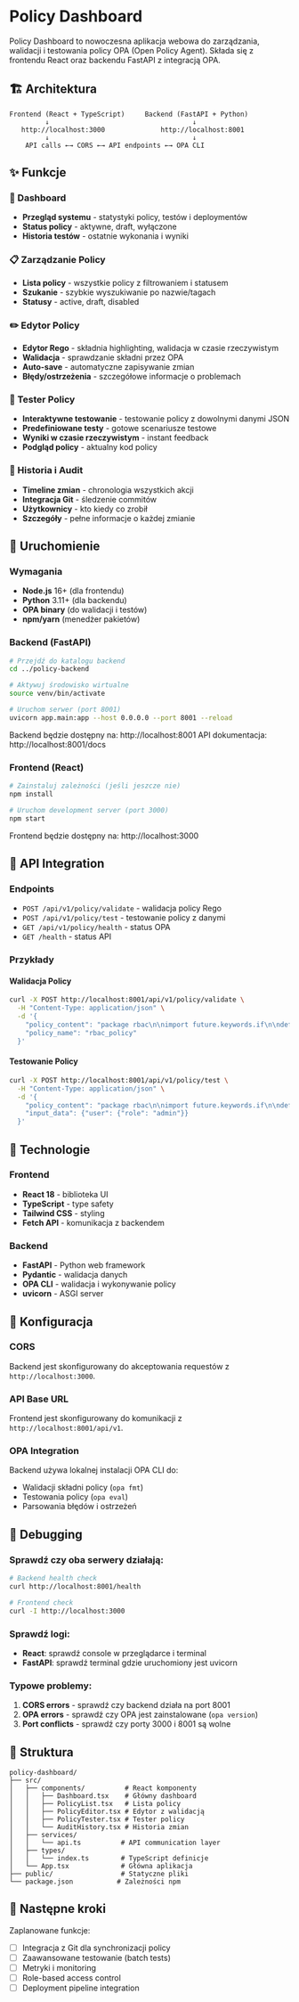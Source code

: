 # Policy Dashboard

Policy Dashboard to nowoczesna aplikacja webowa do zarządzania, walidacji i testowania policy OPA (Open Policy Agent). Składa się z frontendu React oraz backendu FastAPI z integracją OPA.

## 🏗️ Architektura

```
Frontend (React + TypeScript)     Backend (FastAPI + Python)
         ↓                                    ↓
   http://localhost:3000              http://localhost:8001
         ↓                                    ↓
    API calls ←→ CORS ←→ API endpoints ←→ OPA CLI
```

## ✨ Funkcje

### 🎯 Dashboard
- **Przegląd systemu** - statystyki policy, testów i deploymentów
- **Status policy** - aktywne, draft, wyłączone
- **Historia testów** - ostatnie wykonania i wyniki

### 📋 Zarządzanie Policy
- **Lista policy** - wszystkie policy z filtrowaniem i statusem
- **Szukanie** - szybkie wyszukiwanie po nazwie/tagach
- **Statusy** - active, draft, disabled

### ✏️ Edytor Policy
- **Edytor Rego** - składnia highlighting, walidacja w czasie rzeczywistym
- **Walidacja** - sprawdzanie składni przez OPA
- **Auto-save** - automatyczne zapisywanie zmian
- **Błędy/ostrzeżenia** - szczegółowe informacje o problemach

### 🧪 Tester Policy
- **Interaktywne testowanie** - testowanie policy z dowolnymi danymi JSON
- **Predefiniowane testy** - gotowe scenariusze testowe
- **Wyniki w czasie rzeczywistym** - instant feedback
- **Podgląd policy** - aktualny kod policy

### 📜 Historia i Audit
- **Timeline zmian** - chronologia wszystkich akcji
- **Integracja Git** - śledzenie commitów
- **Użytkownicy** - kto kiedy co zrobił
- **Szczegóły** - pełne informacje o każdej zmianie

## 🚀 Uruchomienie

### Wymagania
- **Node.js** 16+ (dla frontendu)
- **Python** 3.11+ (dla backendu)
- **OPA binary** (do walidacji i testów)
- **npm/yarn** (menedżer pakietów)

### Backend (FastAPI)

```bash
# Przejdź do katalogu backend
cd ../policy-backend

# Aktywuj środowisko wirtualne
source venv/bin/activate

# Uruchom serwer (port 8001)
uvicorn app.main:app --host 0.0.0.0 --port 8001 --reload
```

Backend będzie dostępny na: http://localhost:8001
API dokumentacja: http://localhost:8001/docs

### Frontend (React)

```bash
# Zainstaluj zależności (jeśli jeszcze nie)
npm install

# Uruchom development server (port 3000)
npm start
```

Frontend będzie dostępny na: http://localhost:3000

## 🔌 API Integration

### Endpoints
- `POST /api/v1/policy/validate` - walidacja policy Rego
- `POST /api/v1/policy/test` - testowanie policy z danymi
- `GET /api/v1/policy/health` - status OPA
- `GET /health` - status API

### Przykłady

#### Walidacja Policy
```bash
curl -X POST http://localhost:8001/api/v1/policy/validate \
  -H "Content-Type: application/json" \
  -d '{
    "policy_content": "package rbac\n\nimport future.keywords.if\n\ndefault allow := false\n\nallow if {\n    input.user.role == \"admin\"\n}",
    "policy_name": "rbac_policy"
  }'
```

#### Testowanie Policy
```bash
curl -X POST http://localhost:8001/api/v1/policy/test \
  -H "Content-Type: application/json" \
  -d '{
    "policy_content": "package rbac\n\nimport future.keywords.if\n\ndefault allow := false\n\nallow if {\n    input.user.role == \"admin\"\n}",
    "input_data": {"user": {"role": "admin"}}
  }'
```

## 🎨 Technologie

### Frontend
- **React 18** - biblioteka UI
- **TypeScript** - type safety
- **Tailwind CSS** - styling
- **Fetch API** - komunikacja z backendem

### Backend
- **FastAPI** - Python web framework
- **Pydantic** - walidacja danych
- **OPA CLI** - walidacja i wykonywanie policy
- **uvicorn** - ASGI server

## 🔧 Konfiguracja

### CORS
Backend jest skonfigurowany do akceptowania requestów z `http://localhost:3000`.

### API Base URL
Frontend jest skonfigurowany do komunikacji z `http://localhost:8001/api/v1`.

### OPA Integration
Backend używa lokalnej instalacji OPA CLI do:
- Walidacji składni policy (`opa fmt`)
- Testowania policy (`opa eval`)
- Parsowania błędów i ostrzeżeń

## 🐛 Debugging

### Sprawdź czy oba serwery działają:
```bash
# Backend health check
curl http://localhost:8001/health

# Frontend check
curl -I http://localhost:3000
```

### Sprawdź logi:
- **React**: sprawdź console w przeglądarce i terminal
- **FastAPI**: sprawdź terminal gdzie uruchomiony jest uvicorn

### Typowe problemy:
1. **CORS errors** - sprawdź czy backend działa na port 8001
2. **OPA errors** - sprawdź czy OPA jest zainstalowane (`opa version`)
3. **Port conflicts** - sprawdź czy porty 3000 i 8001 są wolne

## 📁 Struktura

```
policy-dashboard/
├── src/
│   ├── components/          # React komponenty
│   │   ├── Dashboard.tsx    # Główny dashboard
│   │   ├── PolicyList.tsx   # Lista policy
│   │   ├── PolicyEditor.tsx # Edytor z walidacją
│   │   ├── PolicyTester.tsx # Tester policy
│   │   └── AuditHistory.tsx # Historia zmian
│   ├── services/
│   │   └── api.ts          # API communication layer
│   ├── types/
│   │   └── index.ts        # TypeScript definicje
│   └── App.tsx             # Główna aplikacja
├── public/                 # Statyczne pliki
└── package.json           # Zależności npm
```

## 🎯 Następne kroki

Zaplanowane funkcje:
- [ ] Integracja z Git dla synchronizacji policy
- [ ] Zaawansowane testowanie (batch tests)
- [ ] Metryki i monitoring
- [ ] Role-based access control
- [ ] Deployment pipeline integration
